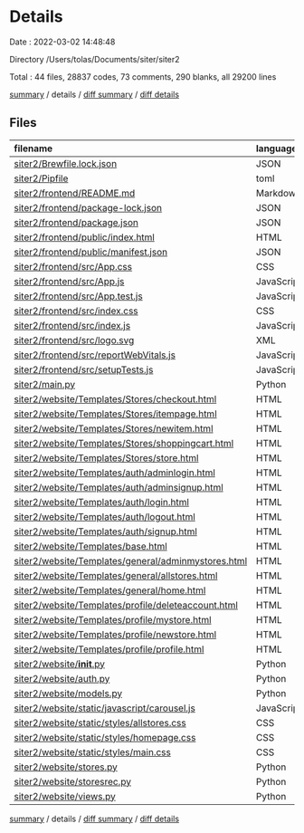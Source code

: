 # Details

Date : 2022-03-02 14:48:48

Directory /Users/tolas/Documents/siter/siter2

Total : 44 files,  28837 codes, 73 comments, 290 blanks, all 29200 lines

[summary](results.md) / details / [diff summary](diff.md) / [diff details](diff-details.md)

## Files
| filename | language | code | comment | blank | total |
| :--- | :--- | ---: | ---: | ---: | ---: |
| [siter2/Brewfile.lock.json](/siter2/Brewfile.lock.json) | JSON | 160 | 0 | 1 | 161 |
| [siter2/Pipfile](/siter2/Pipfile) | toml | 8 | 0 | 4 | 12 |
| [siter2/frontend/README.md](/siter2/frontend/README.md) | Markdown | 38 | 0 | 33 | 71 |
| [siter2/frontend/package-lock.json](/siter2/frontend/package-lock.json) | JSON | 27,276 | 0 | 1 | 27,277 |
| [siter2/frontend/package.json](/siter2/frontend/package.json) | JSON | 38 | 0 | 1 | 39 |
| [siter2/frontend/public/index.html](/siter2/frontend/public/index.html) | HTML | 20 | 23 | 1 | 44 |
| [siter2/frontend/public/manifest.json](/siter2/frontend/public/manifest.json) | JSON | 25 | 0 | 1 | 26 |
| [siter2/frontend/src/App.css](/siter2/frontend/src/App.css) | CSS | 3 | 0 | 1 | 4 |
| [siter2/frontend/src/App.js](/siter2/frontend/src/App.js) | JavaScript | 28 | 0 | 6 | 34 |
| [siter2/frontend/src/App.test.js](/siter2/frontend/src/App.test.js) | JavaScript | 7 | 0 | 2 | 9 |
| [siter2/frontend/src/index.css](/siter2/frontend/src/index.css) | CSS | 12 | 0 | 2 | 14 |
| [siter2/frontend/src/index.js](/siter2/frontend/src/index.js) | JavaScript | 12 | 3 | 3 | 18 |
| [siter2/frontend/src/logo.svg](/siter2/frontend/src/logo.svg) | XML | 1 | 0 | 0 | 1 |
| [siter2/frontend/src/reportWebVitals.js](/siter2/frontend/src/reportWebVitals.js) | JavaScript | 12 | 0 | 2 | 14 |
| [siter2/frontend/src/setupTests.js](/siter2/frontend/src/setupTests.js) | JavaScript | 1 | 4 | 1 | 6 |
| [siter2/main.py](/siter2/main.py) | Python | 4 | 2 | 2 | 8 |
| [siter2/website/Templates/Stores/checkout.html](/siter2/website/Templates/Stores/checkout.html) | HTML | 9 | 0 | 2 | 11 |
| [siter2/website/Templates/Stores/itempage.html](/siter2/website/Templates/Stores/itempage.html) | HTML | 21 | 0 | 1 | 22 |
| [siter2/website/Templates/Stores/newitem.html](/siter2/website/Templates/Stores/newitem.html) | HTML | 31 | 0 | 0 | 31 |
| [siter2/website/Templates/Stores/shoppingcart.html](/siter2/website/Templates/Stores/shoppingcart.html) | HTML | 33 | 0 | 2 | 35 |
| [siter2/website/Templates/Stores/store.html](/siter2/website/Templates/Stores/store.html) | HTML | 26 | 0 | 8 | 34 |
| [siter2/website/Templates/auth/adminlogin.html](/siter2/website/Templates/auth/adminlogin.html) | HTML | 19 | 0 | 4 | 23 |
| [siter2/website/Templates/auth/adminsignup.html](/siter2/website/Templates/auth/adminsignup.html) | HTML | 27 | 0 | 4 | 31 |
| [siter2/website/Templates/auth/login.html](/siter2/website/Templates/auth/login.html) | HTML | 15 | 0 | 2 | 17 |
| [siter2/website/Templates/auth/logout.html](/siter2/website/Templates/auth/logout.html) | HTML | 8 | 0 | 0 | 8 |
| [siter2/website/Templates/auth/signup.html](/siter2/website/Templates/auth/signup.html) | HTML | 23 | 0 | 4 | 27 |
| [siter2/website/Templates/base.html](/siter2/website/Templates/base.html) | HTML | 97 | 2 | 10 | 109 |
| [siter2/website/Templates/general/adminmystores.html](/siter2/website/Templates/general/adminmystores.html) | HTML | 12 | 0 | 1 | 13 |
| [siter2/website/Templates/general/allstores.html](/siter2/website/Templates/general/allstores.html) | HTML | 25 | 0 | 0 | 25 |
| [siter2/website/Templates/general/home.html](/siter2/website/Templates/general/home.html) | HTML | 110 | 1 | 13 | 124 |
| [siter2/website/Templates/profile/deleteaccount.html](/siter2/website/Templates/profile/deleteaccount.html) | HTML | 8 | 0 | 2 | 10 |
| [siter2/website/Templates/profile/mystore.html](/siter2/website/Templates/profile/mystore.html) | HTML | 26 | 0 | 2 | 28 |
| [siter2/website/Templates/profile/newstore.html](/siter2/website/Templates/profile/newstore.html) | HTML | 41 | 0 | 2 | 43 |
| [siter2/website/Templates/profile/profile.html](/siter2/website/Templates/profile/profile.html) | HTML | 43 | 0 | 2 | 45 |
| [siter2/website/__init__.py](/siter2/website/__init__.py) | Python | 31 | 3 | 12 | 46 |
| [siter2/website/auth.py](/siter2/website/auth.py) | Python | 124 | 9 | 19 | 152 |
| [siter2/website/models.py](/siter2/website/models.py) | Python | 48 | 0 | 16 | 64 |
| [siter2/website/static/javascript/carousel.js](/siter2/website/static/javascript/carousel.js) | JavaScript | 32 | 3 | 5 | 40 |
| [siter2/website/static/styles/allstores.css](/siter2/website/static/styles/allstores.css) | CSS | 5 | 0 | 0 | 5 |
| [siter2/website/static/styles/homepage.css](/siter2/website/static/styles/homepage.css) | CSS | 59 | 0 | 9 | 68 |
| [siter2/website/static/styles/main.css](/siter2/website/static/styles/main.css) | CSS | 0 | 0 | 1 | 1 |
| [siter2/website/stores.py](/siter2/website/stores.py) | Python | 127 | 14 | 45 | 186 |
| [siter2/website/storesrec.py](/siter2/website/storesrec.py) | Python | 35 | 2 | 16 | 53 |
| [siter2/website/views.py](/siter2/website/views.py) | Python | 157 | 7 | 47 | 211 |

[summary](results.md) / details / [diff summary](diff.md) / [diff details](diff-details.md)